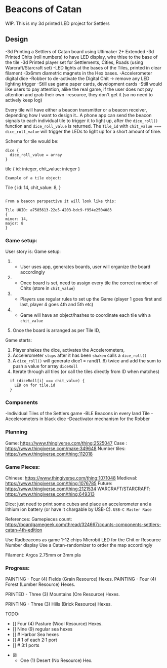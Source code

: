 # Beacons of Catan
WIP.
This is my 3d printed LED project for Settlers
## Design

-3d Printing a Settlers of Catan board using Ultimaker 2+ Extended
-3d Printed Chits (roll numbers) to have LED display, wire thise to the base of the tile
-3d Printed player set for Settlements, Cities, Roads (using Warcraft/Starcraft set)
-LED lights at the bases of the Tiles, printed in clear filament
-3x6mm diametric magnets in the Hex bases.
-Accelerometer digital dice
-Robber to de-activate the Digital Chit -> remove any LED lighting trigger
-Still use game paper cards, development cards
-Still would like users to pay attention, alike the real game, if the user does not pay attention and grab their own -resource, they don't get it (so no need to actively keep log)


Every tile will have either a beacon transmitter or a beacon receiver, depending how I want to design it..
A phone app can send the beacon signals to each individual tile to trigger it to light up, after the `dice_roll()` function and `dice_roll_value` is returned. The `Tile_id` with ```chit_value === dice_roll_value``` will trigger the LEDs to light up for a short amount of time.

Schema for tile would be:
```
dice {
  dice_roll_value = array
}
```
tile {
  id: integer,
  chit_value: integer
}
```
Example of a tile object:
```
Tile {
id: 14,
chit_value: 8,
}
```

From a beacon perspective it will look like this:

Tile UUID: a7585613-22e5-4203-bdc9-f954e2504083
{
minor: 14,
major: 8
}
```

### Game setup:
User story is:
Game setup:
1. - User uses app, generates boards, user will organize the board accordingly
2. - Once board is set, need to assign every tile the correct number of Chits (store in `chit_value`)
3. - Players use regular rules to set up the Game (player 1 goes first and last, player 4 goes 4th and 5th etc)
4. - Game will have an object/hashes to coordinate each tile with a `chit_value`

5. Once the board is arranged as per Tile ID,

Game starts:
1. Player shakes the dice, activates the Accelerometers,
2. Accelerometer `stops` after it has been `shaken` calls a `dice_roll()`
3. A `dice_roll()` will generate dice1 = rand(1..6) twice and add the sum to push a value for array `diceRoll`
4. Iterate through all tiles (or call the tiles directly from ID when matches)
  ```
    if (diceRoll[i] === chit_value) {
      LED on for tile.id
    }
  ```

### Components

-Individual Tiles of the Settlers game
-BLE Beacons in every land Tile
-Accelerometers in black dice
-Deactivator mechanism for the Robber

### Planning

Game: https://www.thingiverse.com/thing:2525047
Case :  https://www.thingiverse.com/make:349648
Number tiles: https://www.thingiverse.com/thing:112018

### Game Pieces:
Chinese: https://www.thingiverse.com/thing:1071048
Medieval: https://www.thingiverse.com/thing:1076785
Future: https://www.thingiverse.com/thing:2121534
WARCRAFT/STARCRAFT: https://www.thingiverse.com/thing:649313

Dice: just need to print some cubes and place an accelerometer and a lithium ion battery
(or have it chargable by USB-C). `USB-C Master Race`

References:
Gamepieces count: https://boardgamegeek.com/thread/324667/counts-components-settlers-catan-4th-edition

Use Radbeacons as game 1-12 chips
Microbit LED for the Chit or Resource Number display
Use a Catan-randomizer to order the map accordingly

Filament: Argos 2.75mm or 3mm pla

### Progress:
PAINTING - Four (4) Fields (Grain Resource) Hexes.
PAINTING - Four (4) Forest (Lumber Resource) Hexes.

PRINTED - Three (3) Mountains (Ore Resource) Hexes.

PRINTING - Three (3) Hills (Brick Resource) Hexes.

TODO:
- [] Four (4) Pasture (Wool Resource) Hexes.
- [] Nine (9) regular sea hexes
- [] # Harbor Sea hexes
- [] # 1 of each 2:1 port
- [] # 3:1 ports

- [x] - One (1) Desert (No Resource) Hex.
